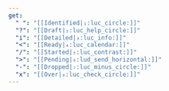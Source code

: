 ```yaml
---
get:
  " ": "[[Identified|₁:luc_circle:]]"
  "?": "[[Draft|₂:luc_help_circle:]]"
  "i": "[[Detailed|₃:luc_info:]]"
  "<": "[[Ready|₄:luc_calendar:]]"
  "/": "[[Started|₅:luc_contrast:]]"
  ">": "[[Pending|₆:lud_send_horizontal:]]"
  "-": "[[Dropped|₇:luc_minus_circle:]]"
  "x": "[[Over|₈:luc_check_circle:]]"
---
```

